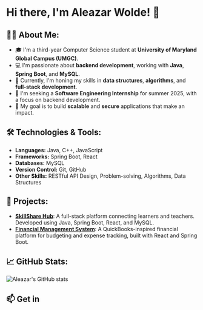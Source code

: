 # Hi there, I'm Aleazar Wolde! 👋

## 👨‍💻 About Me:
- 🎓 I'm a third-year Computer Science student at **University of Maryland Global Campus (UMGC)**.
- 💻 I'm passionate about **backend development**, working with **Java**, **Spring Boot**, and **MySQL**.
- 🌱 Currently, I'm honing my skills in **data structures**, **algorithms**, and **full-stack development**.
- 💼 I'm seeking a **Software Engineering Internship** for summer 2025, with a focus on backend development.
- 🌟 My goal is to build **scalable** and **secure** applications that make an impact.
  
## 🛠️ Technologies & Tools:
- **Languages:** Java, C++, JavaScript
- **Frameworks:** Spring Boot, React
- **Databases:** MySQL
- **Version Control:** Git, GitHub
- **Other Skills:** RESTful API Design, Problem-solving, Algorithms, Data Structures

## 🚀 Projects:
- **[SkillShare Hub](https://github.com/AleazarWolde/SkillShareHub)**: 
  A full-stack platform connecting learners and teachers. Developed using Java, Spring Boot, React, and MySQL.
- **[Financial Management System](https://github.com/AleazarWolde/FinancialManagementSystem)**: 
  A QuickBooks-inspired financial platform for budgeting and expense tracking, built with React and Spring Boot.

## 📈 GitHub Stats:
![Aleazar's GitHub stats](https://github-readme-stats.vercel.app/api?username=AleazarWolde&show_icons=true&theme=radical)

## 📫 Get in
